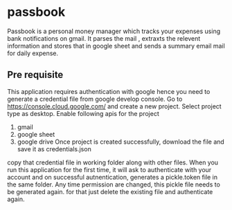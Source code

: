 # passbook
Passbook is a personal money manager which tracks your expenses using bank notifications on gmail. It parses the mail , extraxts the relevent information and stores that in google sheet and sends a summary email mail for daily expense.

## Pre requisite

This application requires authentication with google hence you need to generate a credential file from google develop console. 
Go to https://console.cloud.google.com/ and create a new project. Select project type as desktop.
Enable following apis for the project
1. gmail
2. google sheet
3. google drive
Once project is created successfully, download the file and save it as credentials.json

copy that credential file in working folder along with other files. When you run this application for the first time, it will ask to authenticate with your account and on successful autnentication, generates a pickle.token file in the same folder.
Any time permission are changed, this pickle file needs to be generated again. for that just delete the existing file and authenticate again.



